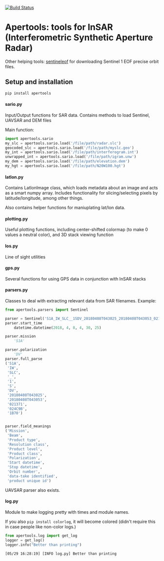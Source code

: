 [![Build Status](https://travis-ci.org/scottstanie/apertools.svg?branch=master)](https://travis-ci.org/scottstanie/apertools)

# Apertools: tools for InSAR (Interferometric Synthetic Aperture Radar)


Other helping tools: [sentineleof](https://github.com/scottstanie/sentineleof) for downloading Sentinel 1 EOF precise orbit files.


## Setup and installation

```bash
pip install apertools
```


#### sario.py

Input/Output functions for SAR data.
Contains methods to load Sentinel, UAVSAR and DEM files

Main function: 

```python
import apertools.sario
my_slc = apertools.sario.load('/file/path/radar.slc')
geocoded_slc = apertools.sario.load('/file/path/myslc.geo')
my_int = apertools.sario.load('/file/path/interferogram.int')
unwrapped_int = apertools.sario.load('/file/path/igram.unw')
my_dem = apertools.sario.load('/file/path/elevation.dem')
my_hgt = apertools.sario.load('/file/path/N20W100.hgt')
```

#### latlon.py
Contains LatlonImage class, which loads metadata about an image and acts as a smart numpy array.
Includes functionality for slicing/selecting pixels by latitude/longitude, among other things.

Also contains helper functions for maniuplating lat/lon data.

#### plotting.py
Useful plotting functions, including center-shifted colormap (to make 0 values a neutral color), and 3D stack viewing function


#### los.py
Line of sight utilities


#### gps.py
Several functions for using GPS data in conjunction with InSAR stacks


#### parsers.py

Classes to deal with extracting relevant data from SAR filenames.
Example:

```python
from apertools.parsers import Sentinel

parser = Sentinel('S1A_IW_SLC__1SDV_20180408T043025_20180408T043053_021371_024C9B_1B70.zip')
parser.start_time
    datetime.datetime(2018, 4, 8, 4, 30, 25)

parser.mission
    'S1A'

parser.polarization
    'DV'
parser.full_parse
('S1A',
 'IW',
 'SLC',
 '_',
 '1',
 'S',
 'DV',
 '20180408T043025',
 '20180408T043053',
 '021371',
 '024C9B',
 '1B70')


parser.field_meanings
('Mission',
 'Beam',
 'Product type',
 'Resolution class',
 'Product level',
 'Product class',
 'Polarization',
 'Start datetime',
 'Stop datetime',
 'Orbit number',
 'data-take identified',
 'product unique id')

```

UAVSAR parser also exists.


#### log.py

Module to make logging pretty with times and module names.

If you also `pip install colorlog`, it will become colored (didn't require this in case people like non-color logs.)

```python
from apertools.log import get_log
logger = get_log()
logger.info("Better than printing")
```

```
[05/29 16:28:19] [INFO log.py] Better than printing
```
